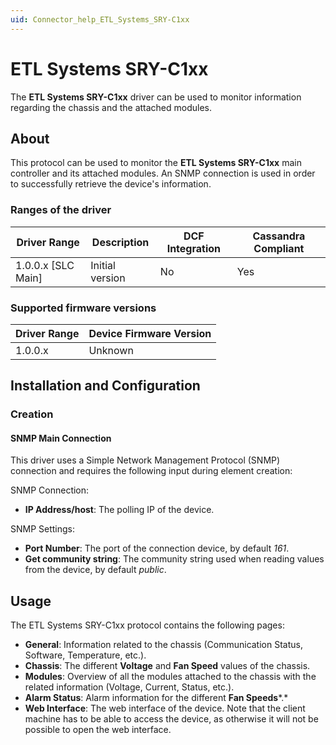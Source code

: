 ```yaml
---
uid: Connector_help_ETL_Systems_SRY-C1xx
---
```


# ETL Systems SRY-C1xx

The **ETL Systems SRY-C1xx** driver can be used to monitor information regarding the chassis and the attached modules.

## About

This protocol can be used to monitor the **ETL Systems SRY-C1xx** main controller and its attached modules. An SNMP connection is used in order to successfully retrieve the device's information.

### Ranges of the driver

| **Driver Range**     | **Description** | **DCF Integration** | **Cassandra Compliant** |
|----------------------|-----------------|---------------------|-------------------------|
| 1.0.0.x \[SLC Main\] | Initial version | No                  | Yes                     |

### Supported firmware versions

| **Driver Range** | **Device Firmware Version** |
|------------------|-----------------------------|
| 1.0.0.x          | Unknown                     |

## Installation and Configuration

### Creation

#### SNMP Main Connection

This driver uses a Simple Network Management Protocol (SNMP) connection and requires the following input during element creation:

SNMP Connection:

- **IP Address/host**: The polling IP of the device.

SNMP Settings:

- **Port Number**: The port of the connection device, by default *161*.
- **Get community string**: The community string used when reading values from the device, by default *public*.

## Usage

The ETL Systems SRY-C1xx protocol contains the following pages:

- **General**: Information related to the chassis (Communication Status, Software, Temperature, etc.).
- **Chassis**: The different **Voltage** and **Fan Speed** values of the chassis.
- **Modules**: Overview of all the modules attached to the chassis with the related information (Voltage, Current, Status, etc.).
- **Alarm Status**: Alarm information for the different **Fan Speeds***.*
- **Web Interface**: The web interface of the device. Note that the client machine has to be able to access the device, as otherwise it will not be possible to open the web interface.
